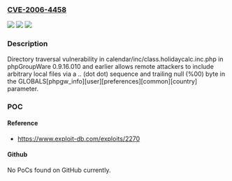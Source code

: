 ### [CVE-2006-4458](https://cve.mitre.org/cgi-bin/cvename.cgi?name=CVE-2006-4458)
![](https://img.shields.io/static/v1?label=Product&message=n%2Fa&color=blue)
![](https://img.shields.io/static/v1?label=Version&message=n%2Fa&color=blue)
![](https://img.shields.io/static/v1?label=Vulnerability&message=n%2Fa&color=brighgreen)

### Description

Directory traversal vulnerability in calendar/inc/class.holidaycalc.inc.php in phpGroupWare 0.9.16.010 and earlier allows remote attackers to include arbitrary local files via a .. (dot dot) sequence and trailing null (%00) byte in the GLOBALS[phpgw_info][user][preferences][common][country] parameter.

### POC

#### Reference
- https://www.exploit-db.com/exploits/2270

#### Github
No PoCs found on GitHub currently.

